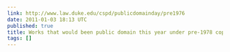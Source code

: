 ```yaml
---
link: http://www.law.duke.edu/cspd/publicdomainday/pre1976
date: 2011-01-03 18:13 UTC
published: true
title: Works that would been public domain this year under pre-1978 copyright law
tags: []
---
```



